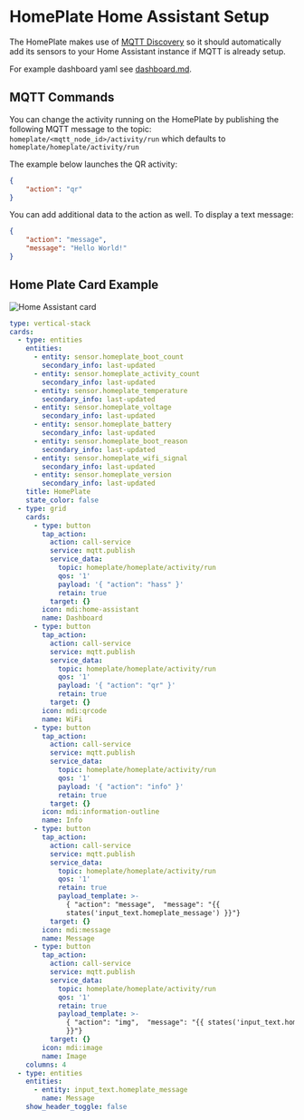 # HomePlate Home Assistant Setup

The HomePlate makes use of [MQTT Discovery](https://www.home-assistant.io/docs/mqtt/discovery/) so it should automatically add its sensors to your Home Assistant instance if MQTT is already setup.

For example dashboard yaml see [dashboard.md](dashboard.md).

## MQTT Commands

You can change the activity running on the HomePlate by publishing the following MQTT message to the topic: `homeplate/<mqtt_node_id>/activity/run` which defaults to `homeplate/homeplate/activity/run`

The example below launches the QR activity:

```json
{
    "action": "qr"
}
```

You can add additional data to the action as well. To display a text message:

```json
{
    "action": "message",
    "message": "Hello World!"
}
```

## Home Plate Card Example

![Home Assistant card](https://user-images.githubusercontent.com/164192/151242986-a8ed6948-3462-4d02-80f4-9a08062d237b.png)

```yaml
type: vertical-stack
cards:
  - type: entities
    entities:
      - entity: sensor.homeplate_boot_count
        secondary_info: last-updated
      - entity: sensor.homeplate_activity_count
        secondary_info: last-updated
      - entity: sensor.homeplate_temperature
        secondary_info: last-updated
      - entity: sensor.homeplate_voltage
        secondary_info: last-updated
      - entity: sensor.homeplate_battery
        secondary_info: last-updated
      - entity: sensor.homeplate_boot_reason
        secondary_info: last-updated
      - entity: sensor.homeplate_wifi_signal
        secondary_info: last-updated
      - entity: sensor.homeplate_version
        secondary_info: last-updated
    title: HomePlate
    state_color: false
  - type: grid
    cards:
      - type: button
        tap_action:
          action: call-service
          service: mqtt.publish
          service_data:
            topic: homeplate/homeplate/activity/run
            qos: '1'
            payload: '{ "action": "hass" }'
            retain: true
          target: {}
        icon: mdi:home-assistant
        name: Dashboard
      - type: button
        tap_action:
          action: call-service
          service: mqtt.publish
          service_data:
            topic: homeplate/homeplate/activity/run
            qos: '1'
            payload: '{ "action": "qr" }'
            retain: true
          target: {}
        icon: mdi:qrcode
        name: WiFi
      - type: button
        tap_action:
          action: call-service
          service: mqtt.publish
          service_data:
            topic: homeplate/homeplate/activity/run
            qos: '1'
            payload: '{ "action": "info" }'
            retain: true
          target: {}
        icon: mdi:information-outline
        name: Info
      - type: button
        tap_action:
          action: call-service
          service: mqtt.publish
          service_data:
            topic: homeplate/homeplate/activity/run
            qos: '1'
            retain: true
            payload_template: >-
              { "action": "message",  "message": "{{
              states('input_text.homeplate_message') }}"}
          target: {}
        icon: mdi:message
        name: Message
      - type: button
        tap_action:
          action: call-service
          service: mqtt.publish
          service_data:
            topic: homeplate/homeplate/activity/run
            qos: '1'
            retain: true
            payload_template: >-
              { "action": "img",  "message": "{{ states('input_text.homeplate_message')
              }}"}
          target: {}
        icon: mdi:image
        name: Image
    columns: 4
  - type: entities
    entities:
      - entity: input_text.homeplate_message
        name: Message
    show_header_toggle: false
```
